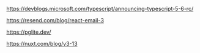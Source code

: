 https://devblogs.microsoft.com/typescript/announcing-typescript-5-6-rc/

https://resend.com/blog/react-email-3

https://pglite.dev/

https://nuxt.com/blog/v3-13